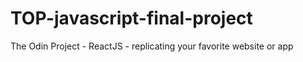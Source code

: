 # TOP-javascript-final-project
The Odin Project - ReactJS - replicating your favorite website or app
